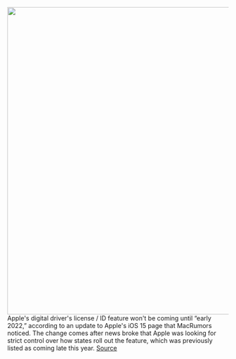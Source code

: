 <img src='https://cdn.vox-cdn.com/thumbor/72hBtub-Slobz3xXXlsB0qUPu0Q=/0x0:1423x1418/1200x800/filters:focal(633x620:859x846)/cdn.vox-cdn.com/uploads/chorus_image/image/70184874/lcimg_f986f942_4ae9_4c26_ad87_37d148f9859d.0.jpg' width='700px' /><br/>
Apple's digital driver's license / ID feature won't be coming until “early 2022,” according to an update to Apple's iOS 15 page that MacRumors noticed. The change comes after news broke that Apple was looking for strict control over how states roll out the feature, which was previously listed as coming late this year.
<a href='https://www.theverge.com/2021/11/23/22799338/apple-digital-driver-license-delay-2022-ios-15'> Source <a/>